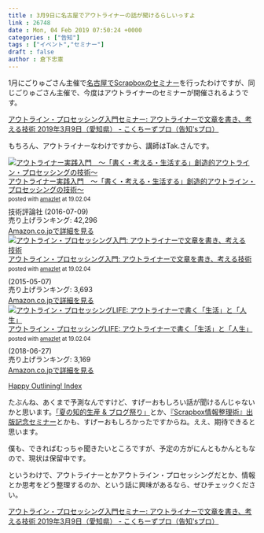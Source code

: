```yaml
---
title : 3月9日に名古屋でアウトライナーの話が聞けるらしいっすよ
link : 26748
date : Mon, 04 Feb 2019 07:50:24 +0000
categories : ["告知"]
tags : ["イベント","セミナー"]
draft : false
author : 倉下忠憲
---
```


1月にごりゅごさん主催で<a href="https://www.kokuchpro.com/event/fc278bc728489973e2921f06364dc475/">名古屋でScrapboxのセミナー</a>を行ったわけですが、同じごりゅごさん主催で、今度はアウトライナーのセミナーが開催されるようです。

<a href="https://www.kokuchpro.com/event/outline/">アウトライン・プロセッシング入門セミナー: アウトライナーで文章を書き、考える技術 2019年3月9日（愛知県） - こくちーずプロ（告知'sプロ）</a>

もちろん、アウトライナーなわけですから、講師はTak.さんです。

<div class="amazlet-box" style="margin-bottom:0px;"><div class="amazlet-image" style="float:left;margin:0px 12px 1px 0px;"><a href="http://www.amazon.co.jp/exec/obidos/ASIN/B01I0TZWUK/rashita1000-22/ref=nosim/" name="amazletlink" target="_blank"><img src="https://images-fe.ssl-images-amazon.com/images/I/51HoJpXhvnL._SL160_.jpg" alt="アウトライナー実践入門　～「書く・考える・生活する」創造的アウトライン・プロセッシングの技術～" style="border: none;" /></a></div><div class="amazlet-info" style="line-height:120%; margin-bottom: 10px"><div class="amazlet-name" style="margin-bottom:10px;line-height:120%"><a href="http://www.amazon.co.jp/exec/obidos/ASIN/B01I0TZWUK/rashita1000-22/ref=nosim/" name="amazletlink" target="_blank">アウトライナー実践入門　～「書く・考える・生活する」創造的アウトライン・プロセッシングの技術～</a><div class="amazlet-powered-date" style="font-size:80%;margin-top:5px;line-height:120%">posted with <a href="http://www.amazlet.com/" title="amazlet" target="_blank">amazlet</a> at 19.02.04</div></div><div class="amazlet-detail">技術評論社 (2016-07-09)<br />売り上げランキング: 42,296<br /></div><div class="amazlet-sub-info" style="float: left;"><div class="amazlet-link" style="margin-top: 5px"><a href="http://www.amazon.co.jp/exec/obidos/ASIN/B01I0TZWUK/rashita1000-22/ref=nosim/" name="amazletlink" target="_blank">Amazon.co.jpで詳細を見る</a></div></div></div><div class="amazlet-footer" style="clear: left"></div></div>

<div class="amazlet-box" style="margin-bottom:0px;"><div class="amazlet-image" style="float:left;margin:0px 12px 1px 0px;"><a href="http://www.amazon.co.jp/exec/obidos/ASIN/B00XCIETIG/rashita1000-22/ref=nosim/" name="amazletlink" target="_blank"><img src="https://images-fe.ssl-images-amazon.com/images/I/41WikKyn%2BuL._SL160_.jpg" alt="アウトライン・プロセッシング入門: アウトライナーで文章を書き、考える技術" style="border: none;" /></a></div><div class="amazlet-info" style="line-height:120%; margin-bottom: 10px"><div class="amazlet-name" style="margin-bottom:10px;line-height:120%"><a href="http://www.amazon.co.jp/exec/obidos/ASIN/B00XCIETIG/rashita1000-22/ref=nosim/" name="amazletlink" target="_blank">アウトライン・プロセッシング入門: アウトライナーで文章を書き、考える技術</a><div class="amazlet-powered-date" style="font-size:80%;margin-top:5px;line-height:120%">posted with <a href="http://www.amazlet.com/" title="amazlet" target="_blank">amazlet</a> at 19.02.04</div></div><div class="amazlet-detail"> (2015-05-07)<br />売り上げランキング: 3,693<br /></div><div class="amazlet-sub-info" style="float: left;"><div class="amazlet-link" style="margin-top: 5px"><a href="http://www.amazon.co.jp/exec/obidos/ASIN/B00XCIETIG/rashita1000-22/ref=nosim/" name="amazletlink" target="_blank">Amazon.co.jpで詳細を見る</a></div></div></div><div class="amazlet-footer" style="clear: left"></div></div>

<div class="amazlet-box" style="margin-bottom:0px;"><div class="amazlet-image" style="float:left;margin:0px 12px 1px 0px;"><a href="http://www.amazon.co.jp/exec/obidos/ASIN/B07F3KN42K/rashita1000-22/ref=nosim/" name="amazletlink" target="_blank"><img src="https://images-fe.ssl-images-amazon.com/images/I/41nO1V43OIL._SL160_.jpg" alt="アウトライン・プロセッシングLIFE: アウトライナーで書く「生活」と「人生」" style="border: none;" /></a></div><div class="amazlet-info" style="line-height:120%; margin-bottom: 10px"><div class="amazlet-name" style="margin-bottom:10px;line-height:120%"><a href="http://www.amazon.co.jp/exec/obidos/ASIN/B07F3KN42K/rashita1000-22/ref=nosim/" name="amazletlink" target="_blank">アウトライン・プロセッシングLIFE: アウトライナーで書く「生活」と「人生」</a><div class="amazlet-powered-date" style="font-size:80%;margin-top:5px;line-height:120%">posted with <a href="http://www.amazlet.com/" title="amazlet" target="_blank">amazlet</a> at 19.02.04</div></div><div class="amazlet-detail"> (2018-06-27)<br />売り上げランキング: 3,169<br /></div><div class="amazlet-sub-info" style="float: left;"><div class="amazlet-link" style="margin-top: 5px"><a href="http://www.amazon.co.jp/exec/obidos/ASIN/B07F3KN42K/rashita1000-22/ref=nosim/" name="amazletlink" target="_blank">Amazon.co.jpで詳細を見る</a></div></div></div><div class="amazlet-footer" style="clear: left"></div></div>

<a href="http://www012.upp.so-net.ne.jp/renjitalk/outliners/index.html">Happy Outlining! Index</a>

たぶんね、あくまで予測なんですけど、すげーおもしろい話が聞けるんじゃないかと思います。<a href="https://rashita.net/blog/?p=18641">「夏の知的生産 & ブログ祭り」</a>とか、<a href="https://kokucheese.com/event/index/531714/">『Scrapbox情報整理術』出版記念セミナー</a>とかも、すげーおもしろかったですからね。ええ、期待できると思います。

僕も、できればむっちゃ聞きたいところですが、予定の方がにんともかんともなので、現状は保留中です。

というわけで、アウトライナーとかアウトライン・プロセッシングだとか、情報とか思考をどう整理するのか、という話に興味があるなら、ぜひチェックください。

<a href="https://www.kokuchpro.com/event/outline/">アウトライン・プロセッシング入門セミナー: アウトライナーで文章を書き、考える技術 2019年3月9日（愛知県） - こくちーずプロ（告知'sプロ）</a>
